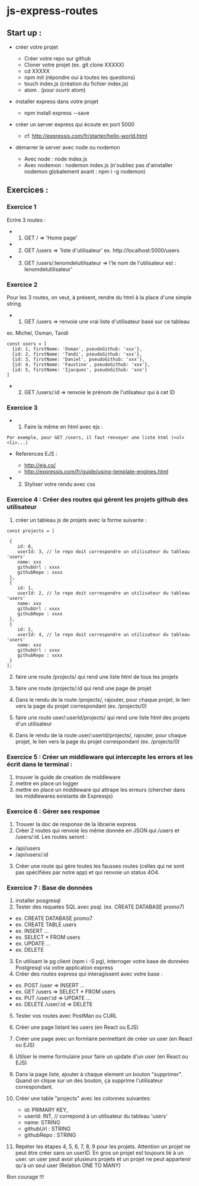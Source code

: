 # js-express-routes

## Start up : 

* créer votre projet
  
  * Créer votre repo sur github
  * Cloner votre projet (ex. git clone XXXXX)
  * cd XXXXX
  * npm init (répondre oui à toutes les questions)
  * touch index.js (création du fichier index.js)
  * atom . (pour ouvrir atom)

* installer express dans votre projet

  * npm install express --save

* créer un server express qui écoute en port 5000

  * cf. http://expressjs.com/fr/starter/hello-world.html

* démarrer le server avec node ou nodemon

  * Avec node : node index.js
  * Avec nodemon : nodemon index.js (n'oubliez pas d'ainstaller nodemon globalement avant : npm i -g nodemon)

## Exercices : 

### Exercice 1

Ecrire 3 routes :

* 1. GET / => 'Home page'
* 2. GET /users => 'liste d\'utilisateur' ex. http://localhost:5000/users
* 3. GET /users/:lenomdelutilisateur => l'le nom de l'utilisateur est : lenomdelutilisateur'

### Exercice 2

Pour les 3 routes, on veut, à présent, rendre du html à la place d'une simple string.

* 1. GET /users => renvoie une vrai liste d'utilisateur basé sur ce tableau

ex. Michel, Osman, Tandi

``` 
const users = [
  {id: 1, firstName: 'Osman', pseudoGithub: 'xxx'},
  {id: 2, firstName: 'Tandi', pseudoGithub: 'xxx'},
  {id: 3, firstName: 'Daniel', pseudoGithub: 'xxx'},
  {id: 4, firstName: 'Faustino', pseudoGithub: 'xxx'},
  {id: 5, firstName: 'Ijacques', pseudoGithub: 'xxx'}
]
``` 

* 2. GET /users/:id => renvoie le prénom de l'utilsateur qui à cet ID

### Exercice 3

* 1. Faire la même en html avec ejs :

``` 
Par exemple, pour GET /users, il faut renvoyer une liste html (<ul><li>...)
```

  * References EJS :

    * http://ejs.co/
    * http://expressjs.com/fr/guide/using-template-engines.html
  
* 2. Styliser votre rendu avec css

### Exercice 4 : Créer des routes qui gérent les projets github des utilisateur

1. créer un tableau js de projets avec la forme suivante :

``` 
const projects = [

 {
    id: 0,
    userId: 3, // le repo doit correspondre un utilisateur du tableau 'users'
    name: xxx
    githubUrl : xxxx
    githubRepo : xxxx
 },
 {
    id: 1,
    userId: 2, // le repo doit correspondre un utilisateur du tableau 'users'
    name: xxx
    githubUrl : xxxx
    githubRepo : xxxx
 },
 {
    id: 2,
    userId: 4, // le repo doit correspondre un utilisateur du tableau 'users'
    name: xxx
    githubUrl : xxxx
    githubRepo : xxxx
 }
];
``` 

2. faire une route /projects/ qui rend une liste html de tous les projets

3. faire une route /projects/:id qui rend une page de projet

4. Dans le rendu de la route /projects/, rajouter, pour chaque projet, le lien vers la page du projet correspondant (ex. /projects/0)

5. faire une route user/:userId/projects/ qui rend une liste html des projets d'un utilisateur

6. Dans le rendu de la route user/:userId/projects/, rajouter, pour chaque projet, le lien vers la page du projet correspondant (ex. /projects/0)

### Exercice 5 : Créer un middleware qui intercepte les errors et les écrit dans le terminal :

1. trouver le guide de creation de middleware
2. mettre en place un logger
3. mettre en place un middleware qui attrape les erreurs (chercher dans les middlewares existants de Expressjs)

### Exercice 6 : Gérer ses response

1. Trouver la doc de response de la librairie express
2. Créer 2 routes qui renvoie les même donnée en JSON qui /users et /users/:id. Les routes seront :
  
  * /api/users
  * /api/users/:id
  
3. Créer une route qui gére toutes les fausses routes (celles qui ne sont pas spécifiées par notre app) et qui renvoie un status 4O4.

### Exercice 7 : Base de données

1. installer posgresql
2. Tester des requetes SQL avec psql. (ex. CREATE DATABASE promo7)

  * ex. CREATE DATABASE promo7
  * ex. CREATE TABLE users
  * ex. INSERT ...
  * ex. SELECT * FROM users
  * ex. UPDATE ...
  * ex. DELETE
  
3. En utilisant le pg client (npm i -S pg), interroger votre base de données Postgresql via votre application express
4. Créer des routes express qui interagissent avec votre base :
  
  * ex. POST /user => INSERT ...
  * ex. GET /users => SELECT * FROM users
  * ex. PUT /user/:id => UPDATE ...
  * ex. DELETE /user/:id => DELETE
  
5. Tester vos routes avec PostMan ou CURL
6. Créer une page listant les users (en React ou EJS)
7. Créer une page avec un formlaire permettant de créer un user (en React ou EJS)
8. Utilser le meme formulaire pour faire un update d'un user (en React ou EJS)
9. Dans la page liste, ajouter à chaque element un bouton "supprimer". Quand on clique sur un des bouton, ça supprime l'utilisateur correspondant.

10. Créer une table "projects" avec les colonnes suivantes:

    * id: PRIMARY KEY,
    * userId: INT, // correpond à un utilisateur du tableau 'users'
    * name: STRING
    * githubUrl : STRING
    * githubRepo : STRING

11. Repéter les étapes 4, 5, 6, 7, 8, 9 pour les projets. Attention un projet ne peut être créer sans un userID. En gros un projet est toujours lié à un user. un user peut avoir plusieurs projets et un projet ne peut appartenir qu'à un seul user (Relation ONE TO MANY)

Bon courage !!!


